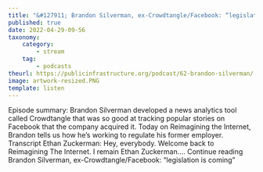 ```yaml
---
title: "&#127911; Brandon Silverman, ex-Crowdtangle/Facebook: “legislation is coming”"
published: true
date: 2022-04-29-09-56
taxonomy:
    category:
        - stream
    tag:
        - podcasts
theurl: https://publicinfrastructure.org/podcast/62-brandon-silverman/
image: artwork-resized.PNG
template: listen
---
```


Episode summary: Brandon Silverman developed a news analytics tool called Crowdtangle that was so good at tracking popular stories on Facebook that the company acquired it. Today on Reimagining the Internet, Brandon tells us how he&rsquo;s working to regulate his former employer. Transcript Ethan Zuckerman: Hey, everybody. Welcome back to Reimagining The Internet. I remain Ethan Zuckerman.&hellip; Continue reading Brandon Silverman, ex-Crowdtangle/Facebook: &ldquo;legislation is coming&rdquo;
